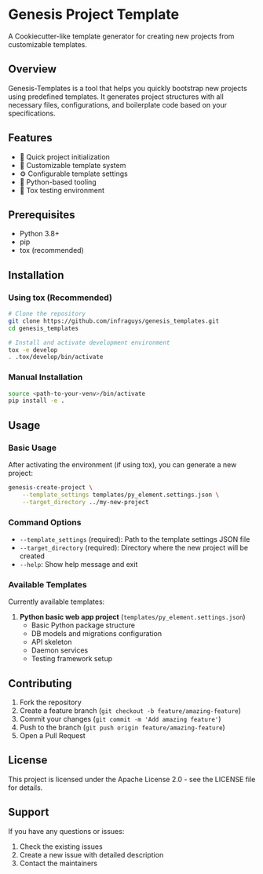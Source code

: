 # Genesis Project Template

A Cookiecutter-like template generator for creating new projects from customizable templates.

## Overview

Genesis-Templates is a tool that helps you quickly bootstrap new projects using predefined templates. It generates project structures with all necessary files, configurations, and boilerplate code based on your specifications.

## Features

- 🚀 Quick project initialization
- 📁 Customizable template system
- ⚙️ Configurable template settings
- 🐍 Python-based tooling
- 🧪 Tox testing environment

## Prerequisites

- Python 3.8+
- pip
- tox (recommended)

## Installation

### Using tox (Recommended)

```bash
# Clone the repository
git clone https://github.com/infraguys/genesis_templates.git
cd genesis_templates

# Install and activate development environment
tox -e develop
. .tox/develop/bin/activate
```

### Manual Installation

```bash
source <path-to-your-venv>/bin/activate
pip install -e .
```

## Usage

### Basic Usage

After activating the environment (if using tox), you can generate a new project:

```bash
genesis-create-project \
    --template_settings templates/py_element.settings.json \
    --target_directory ../my-new-project
```

### Command Options

- `--template_settings` (required): Path to the template settings JSON file
- `--target_directory` (required): Directory where the new project will be created
- `--help`: Show help message and exit

### Available Templates

Currently available templates:

1. **Python basic web app project** (`templates/py_element.settings.json`)
   - Basic Python package structure
   - DB models and migrations configuration
   - API skeleton
   - Daemon services
   - Testing framework setup

## Contributing

1. Fork the repository
2. Create a feature branch (`git checkout -b feature/amazing-feature`)
3. Commit your changes (`git commit -m 'Add amazing feature'`)
4. Push to the branch (`git push origin feature/amazing-feature`)
5. Open a Pull Request

## License

This project is licensed under the Apache License 2.0 - see the LICENSE file for details.

## Support

If you have any questions or issues:

1. Check the existing issues
2. Create a new issue with detailed description
3. Contact the maintainers
